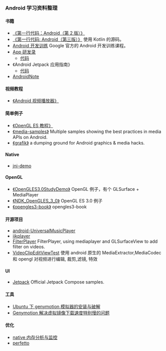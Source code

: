 ### Android 学习资料整理

#### 书籍

- [《第一行代码：Android（第 2 版）》](https://book.douban.com/subject/26915433/)
- [《第一行代码: Android（第三版）》](https://gitee.com/frank2020/android-with-kotlin) 使用 Kotlin 的源码。
- [Android 开发训练](http://www.android-doc.com/training/index.html) Google 官方的 Android 开发训练课程。
- [App 研发录](https://book.douban.com/subject/26649050/)
  - [代码](./AppProgrammingSource/)
- 《Android Jetpack 应用指南》
  - [代码](https://github.com/feixiao/JetpackTest)
- [AndroidNote](https://github.com/feixiao/AndroidNote.git)

#### 视频教程

- [《Android 视频播放器》](http://www.imooc.com/learn/788)

#### 简单例子

- [《OpenGL ES 教程》](https://github.com/feixiao/NDK_OpenGLES_3_0)
- [《media-samples》](https://github.com/feixiao/media-samples) Multiple samples showing the best practices in media APIs on Android.
- [《grafik》](https://github.com/feixiao/grafika) a dumping ground for Android graphics & media hacks.

#### Native

- [jni-demo](https://gitee.com/frank2020/jni-demo)

#### OpenGL

- [《OpenGLES3.0StudyDemo》](https://github.com/feixiao/OpenGLES3.0StudyDemo) OpenGL 例子，有个 GLSurface + MediaPlayer
- [《NDK_OpenGLES_3_0》](https://github.com/feixiao/NDK_OpenGLES_3_0.git) OpenGL ES 3.0 例子
- [《opengles3-book》](https://github.com/feixiao/opengles3-book.git) opengles3-book

#### 开源项目

- [android-UniversalMusicPlayer](https://github.com/googlesamples/android-UniversalMusicPlayer)
- [ijkplayer](https://github.com/feixiao/ijkplayer)
- [FilterPlayer](https://github.com/feixiao/FilterPlayer) FilterPlayer, using mediaplayer and GLSurfaceView to add filter on videos.
- [VideoClipEditViewTest](https://github.com/feixiao/VideoClipEditViewTest) 使用 android 原生的 MediaExtractor,MediaCodec 和 opengl 对视频进行编辑, 裁剪,滤镜, 特效

#### UI

- [Jetpack](https://github.com/android/compose-samples) Official Jetpack Compose samples.

#### 工具

- [Ubuntu 下 genymotion 模拟器的安装与破解](http://www.jianshu.com/p/67b4e71380d1)
- [Genymotion 解决虚拟镜像下载速度特别慢的问题](http://blog.csdn.net/qing666888/article/details/51622762)

#### 优化

- [native 内存分析与监控](https://cloud.tencent.com/developer/article/1817357)
- [perfetto](./perfetto/ReadMe.md)
